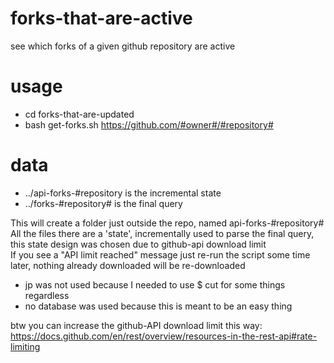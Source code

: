 # forks-that-are-active
see which forks of a given github repository are active

# usage
* cd forks-that-are-updated
* bash get-forks.sh https://github.com/#owner#/#repository#

# data
* ../api-forks-#repository is the incremental state
* ../forks-#repository#  is the final query
  
This will create a folder just outside the repo, named api-forks-#repository#  
All the files there are a 'state', incrementally used to parse the final query, this state design was chosen due to github-api download limit  
If you see a "API limit reached" message just re-run the script some time later, nothing already downloaded will be re-downloaded

* jp was not used because I needed to use $ cut for some things regardless
* no database was used because this is meant to be an easy thing

btw you can increase the github-API download limit this way:
https://docs.github.com/en/rest/overview/resources-in-the-rest-api#rate-limiting
